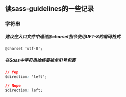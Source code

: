 ## 读sass-guidelines的一些记录

### 字符串
##### 建议在入口文件中通过@charset指令使用UFT-8的编码格式
~~~
@charset 'utf-8';
~~~

##### 在Sass中字符串始终要被单引号包裹
```css
// Yep
$direction: 'left';

// Nope
$direction: left;
```
